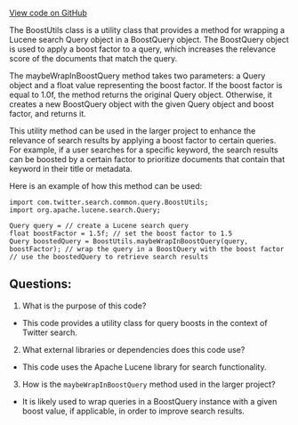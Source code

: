 [View code on GitHub](https://github.com/misbahsy/the-algorithm/src/java/com/twitter/search/common/query/BoostUtils.java)

The BoostUtils class is a utility class that provides a method for wrapping a Lucene search Query object in a BoostQuery object. The BoostQuery object is used to apply a boost factor to a query, which increases the relevance score of the documents that match the query. 

The maybeWrapInBoostQuery method takes two parameters: a Query object and a float value representing the boost factor. If the boost factor is equal to 1.0f, the method returns the original Query object. Otherwise, it creates a new BoostQuery object with the given Query object and boost factor, and returns it. 

This utility method can be used in the larger project to enhance the relevance of search results by applying a boost factor to certain queries. For example, if a user searches for a specific keyword, the search results can be boosted by a certain factor to prioritize documents that contain that keyword in their title or metadata. 

Here is an example of how this method can be used:

```
import com.twitter.search.common.query.BoostUtils;
import org.apache.lucene.search.Query;

Query query = // create a Lucene search query
float boostFactor = 1.5f; // set the boost factor to 1.5
Query boostedQuery = BoostUtils.maybeWrapInBoostQuery(query, boostFactor); // wrap the query in a BoostQuery with the boost factor
// use the boostedQuery to retrieve search results
```
## Questions: 
 1. What is the purpose of this code?
- This code provides a utility class for query boosts in the context of Twitter search.

2. What external libraries or dependencies does this code use?
- This code uses the Apache Lucene library for search functionality.

3. How is the `maybeWrapInBoostQuery` method used in the larger project?
- It is likely used to wrap queries in a BoostQuery instance with a given boost value, if applicable, in order to improve search results.
